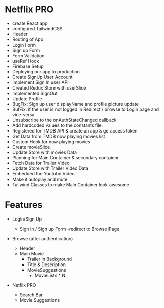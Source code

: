 # Netflix PRO

- create React app
- configured TailwindCSS
- Header
- Routing of App
- Login Form
- Sign up Form
- Form Validation
- useRef Hook
- Firebase Setup
- Deploying our app to production
- Create SignUp User Account
- Implement Sign In user API
- Created Redux Store with userSlice
- Implemented SignOut
- Update Profile
- BugFix: Sign up user displayName and profile picture update
- BufFix: if the user is not logged in Redirect / browse to Login page and vice-versa
- Unsubscribe to the onAuthStateChanged callback
- Add hardcoded values to the constants file.
- Registered for TMDB API & create an app & ge access token
- Get Data from TMDB now playing movies list
- Custom Hook for now playing movies
- Create movieSlice
- Update Store with movies Data
- Planning for Main Container & secondary contaienr
- Fetch Data for Trailer Video
- Update Store with Trailer Video Data
- Embedded the Youtube Video
- Make it autoplay and mute
- Tailwind Classes to make Main Container look awesome

# Features
- Login/Sign Up
    - Sign In / Sign up Form
    -redirect to Browse Page

- Browse (after authentication)
    - Header
    - Main Movie
        - Trailer in Background
        - Title & Description
        - MovieSuggestions
            - MovieLists * N

- Netflix PRO
    - Search Bar
    - Movie Suggestions
